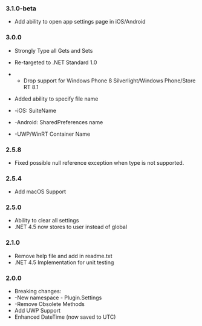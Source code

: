 ### 3.1.0-beta
* Add ability to open app settings page in iOS/Android

### 3.0.0
* Strongly Type all Gets and Sets
* Re-targeted to .NET Standard 1.0
* - Drop support for Windows Phone 8 Silverlight/Windows Phone/Store RT 8.1

* Added ability to specify file name
* -iOS: SuiteName
* -Android: SharedPreferences name
* -UWP/WinRT Container Name

### 2.5.8
* Fixed possible null reference exception when type is not supported.

### 2.5.4
* Add macOS Support

### 2.5.0
* Ability to clear all settings
* .NET 4.5 now stores to user instead of global

### 2.1.0
* Remove help file and add in readme.txt
* .NET 4.5 Implementation for unit testing

### 2.0.0
* Breaking changes:
* -New namespace - Plugin.Settings
* -Remove Obsolete Methods
* Add UWP Support
* Enhanced DateTime (now saved to UTC)
